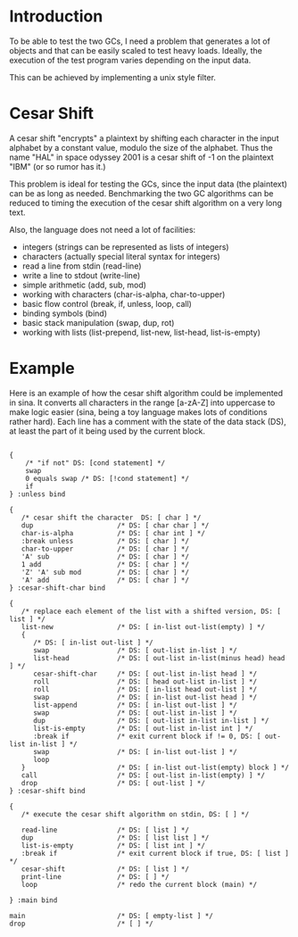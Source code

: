 # Introduction #

To be able to test the two GCs, I need a problem that generates a lot of objects and that can be easily scaled to test heavy loads. Ideally, the execution of the test program varies depending on the input data.

This can be achieved by implementing a unix style filter.

# Cesar Shift #

A cesar shift "encrypts" a plaintext by shifting each character in the input alphabet by a constant value, modulo the size of the alphabet. Thus the name "HAL" in space odyssey 2001 is a cesar shift of -1 on the plaintext "IBM" (or so rumor has it.)

This problem is ideal for testing the GCs, since the input data (the plaintext) can be as long as needed. Benchmarking the two GC algorithms can be reduced to timing the execution of the cesar shift algorithm on a very long text.

Also, the language does not need a lot of facilities:

  * integers (strings can be represented as lists of integers)
  * characters (actually special literal syntax for integers)
  * read a line from stdin (read-line)
  * write a line to stdout (write-line)
  * simple arithmetic (add, sub, mod)
  * working with characters (char-is-alpha, char-to-upper)
  * basic flow control (break, if, unless, loop, call)
  * binding symbols (bind)
  * basic stack manipulation (swap, dup, rot)
  * working with lists (list-prepend, list-new, list-head, list-is-empty)

# Example #

Here is an example of how the cesar shift algorithm could be implemented in sina. It converts all characters in the range [a-zA-Z] into uppercase to make logic easier (sina, being a toy language makes lots of conditions rather hard). Each line has a comment with the state of the data stack (DS), at least the part of it being used by the current block.

```

{
	/* "if not" DS: [cond statement] */
	swap
	0 equals swap /* DS: [!cond statement] */
	if
} :unless bind

{
   /* cesar shift the character  DS: [ char ] */
   dup                     /* DS: [ char char ] */
   char-is-alpha           /* DS: [ char int ] */
   :break unless           /* DS: [ char ] */
   char-to-upper           /* DS: [ char ] */
   'A' sub                 /* DS: [ char ] */
   1 add                   /* DS: [ char ] */
   'Z' 'A' sub mod         /* DS: [ char ] */
   'A' add                 /* DS: [ char ] */
} :cesar-shift-char bind

{
   /* replace each element of the list with a shifted version, DS: [ list ] */
   list-new                /* DS: [ in-list out-list(empty) ] */
   {
      /* DS: [ in-list out-list ] */
      swap                 /* DS: [ out-list in-list ] */
      list-head            /* DS: [ out-list in-list(minus head) head ] */
      cesar-shift-char     /* DS: [ out-list in-list head ] */
	  roll                 /* DS: [ head out-list in-list ] */
      roll                 /* DS: [ in-list head out-list ] */
	  swap                 /* DS: [ in-list out-list head ] */
      list-append          /* DS: [ in-list out-list ] */
      swap                 /* DS: [ out-list in-list ] */
      dup                  /* DS: [ out-list in-list in-list ] */
      list-is-empty        /* DS: [ out-list in-list int ] */
      :break if            /* exit current block if != 0, DS: [ out-list in-list ] */
      swap                 /* DS: [ in-list out-list ] */
      loop
   }                       /* DS: [ in-list out-list(empty) block ] */
   call                    /* DS: [ out-list in-list(empty) ] */
   drop                    /* DS: [ out-list ] */
} :cesar-shift bind

{
   /* execute the cesar shift algorithm on stdin, DS: [ ] */

   read-line               /* DS: [ list ] */
   dup                     /* DS: [ list list ] */
   list-is-empty           /* DS: [ list int ] */
   :break if               /* exit current block if true, DS: [ list ] */
   cesar-shift             /* DS: [ list ] */
   print-line              /* DS: [ ] */
   loop                    /* redo the current block (main) */

} :main bind

main                       /* DS: [ empty-list ] */
drop                       /* [ ] */
```